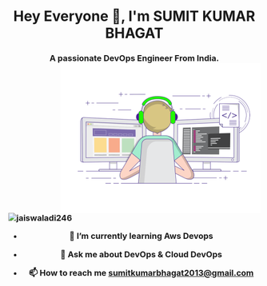 <h1 align="center">Hey Everyone 👋, I'm SUMIT KUMAR BHAGAT</h1>

<h3 align="center">A passionate DevOps Engineer From India. 
<img align="right" alt="Coding" width="400" src="https://raw.githubusercontent.com/devSouvik/devSouvik/master/gif3.gif">

<p align="left"> <img src="https://komarev.com/ghpvc/?username=jaiswaladi246&label=Profile%20views&color=0e75b6&style=flat" alt="jaiswaladi246" /> </p>



- 🌱 I’m currently learning **Aws Devops**



- 💬 Ask me about **DevOps & Cloud DevOps**

- 📫 How to reach me **sumitkumarbhagat2013@gmail.com**
